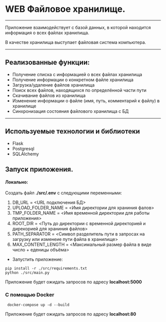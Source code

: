 # WEB Файловое хранилище.

---

Приложение взаимодействует с базой данных, в которой находится информация о всех файлах хранилища.

В качестве хранилища выступает файловая система компьютера.

---

## Реализованные функции:
- Получение списка с информацией о всех файлах хранилища
- Получение информации о конкретном файле хранилища  
- Загрузка/удаление файлов хранилища
- Поиск всех файлов, находящихся по определённой части пути
- Скачивание файлов из хранилища
- Изменение информации о файле (имя, путь, комментарий к файлу) в хранилище
- Синхронизация состояния файлового хранилища с БД
---

## Используемые технологии и библиотеки
- Flask
- Postgresql
- SQLAlchemy

## Запуск приложения.

#### Локально:
Создать файл **./src/.env** с следующими переменными:
1. DB_URL = <URL подключения БД>
2. UPLOAD_FOLDER_NAME = <Имя директории для храниния фалов>
3. TMP_FOLDER_NAME = <Имя временной директории для работы приложения>
4. ROOT_DIR = <Путь до директории с временной директорией и дирекорией для 
храниния файлов>
5. PATH_SEPARATOR = <Символ разделитель пути в запросах на загрузку или 
изменеие пути файла в хранилище>
6. MAX_CONTENT_LENGTH = <Максимальный размер файла в виде число + еденицы 
   объёма>
- Запустить приложение:
```
pip install -r ./src/requirements.txt
python ./src/main.py 
```
Приложение будет ожидать запросов по адресу **localhost:5000**

### С помощью Docker
```
 docker-compose up -d --build
```
Приложение будет ожидать запросов по адресу **localhost:80**